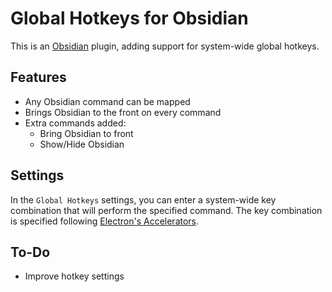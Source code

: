 # Global Hotkeys for Obsidian

This is an [Obsidian](https://obsidian.md) plugin, adding support for system-wide global hotkeys.

## Features

- Any Obsidian command can be mapped
- Brings Obsidian to the front on every command
- Extra commands added:
  - Bring Obsidian to front
  - Show/Hide Obsidian

## Settings

In the `Global Hotkeys` settings, you can enter a system-wide key combination that
will perform the specified command. The key combination is specified following
[Electron's Accelerators](https://www.electronjs.org/docs/latest/api/accelerator#available-modifiers).

## To-Do

- Improve hotkey settings
